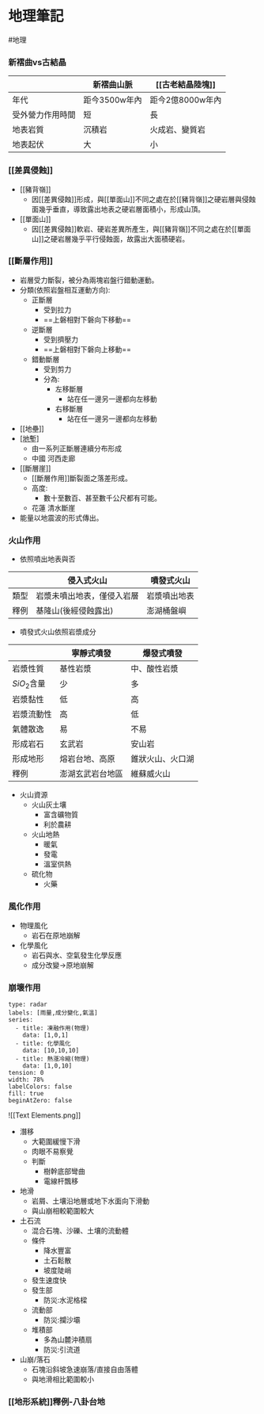 # 地理筆記
#地理 

### 新褶曲vs古結晶
||新褶曲山脈|[[古老結晶陸塊]]|
|---|---|---|
|年代|距今3500w年內|距今2億8000w年內|
|受外營力作用時間|短|長|
|地表岩質|沉積岩|火成岩、變質岩|
|地表起伏|大|小|

### [[差異侵蝕]]
- [[豬背嶺]]
	- 因[[差異侵蝕]]形成，與[[單面山]]不同之處在於[[豬背嶺]]之硬岩層與侵蝕面幾乎垂直，導致露出地表之硬岩層面積小，形成山頂。
- [[單面山]]
	- 因[[差異侵蝕]]軟岩、硬岩差異所產生，與[[豬背嶺]]不同之處在於[[單面山]]之硬岩層幾乎平行侵蝕面，故露出大面積硬岩。

### [[斷層作用]]
- 岩層受力斷裂，被分為兩塊岩盤行錯動運動。
- 分類(依照岩盤相互運動方向):
	- 正斷層
		- 受到拉力
		- ==上磐相對下磐向下移動==
	- 逆斷層
		- 受到擠壓力
		- ==上磐相對下磐向上移動==
	- 錯動斷層
		- 受到剪力
		- 分為:
			- 左移斷層
				- 站在任一邊另一邊都向左移動
			- 右移斷層
				- 站在任一邊另一邊都向左移動
- [[地壘]]
- [[地塹]](Graben)
	- 由一系列正斷層連續分布形成
	- 中國 河西走廊
- [[斷層崖]]
	- [[斷層作用]]斷裂面之落差形成。
	- 高度:
		- 數十至數百、甚至數千公尺都有可能。
	- 花蓮 清水斷崖
- 能量以地震波的形式傳出。

### 火山作用
- 依照噴出地表與否

||侵入式火山|噴發式火山|
|---|---|---|
|類型|岩漿未噴出地表，僅侵入岩層|岩漿噴出地表|
|釋例|基隆山(後經侵蝕露出)|澎湖桶盤嶼|

- 噴發式火山依照岩漿成分

||寧靜式噴發|爆發式噴發|
|---|---|---|
|岩漿性質|基性岩漿|中、酸性岩漿|
|$SiO_2$含量|少|多|
|岩漿黏性|低|高|
|岩漿流動性|高|低|
|氣體散逸|易|不易|
|形成岩石|玄武岩|安山岩|
|形成地形|熔岩台地、高原|錐狀火山、火口湖|
|釋例|澎湖玄武岩台地區|維蘇威火山|
- 火山資源
	- 火山灰土壤
		- 富含礦物質
		- 利於農耕
	- 火山地熱
		- 暖氣
		- 發電
		- 溫室供熱
	- 硫化物
		- 火藥

### 風化作用
- 物理風化
	- 岩石在原地崩解
- 化學風化
	- 岩石與水、空氣發生化學反應
	- 成分改變->原地崩解

### 崩壞作用

```chart
type: radar
labels: [雨量,成分變化,氣溫]
series:
  - title: 凍融作用(物理)
    data: [1,0,1]
  - title: 化學風化
    data: [10,10,10]
  - title: 熱漲冷縮(物理)
    data: [1,0,10]
tension: 0
width: 78%
labelColors: false
fill: true
beginAtZero: false
```
![[Text Elements.png]]
- 潛移
	- 大範圍緩慢下滑
	- 肉眼不易察覺
	- 判斷
		- 樹幹底部彎曲
		- 電線杆飄移
- 地滑
	- 岩屑、土壤沿地層或地下水面向下滑動
	- 與山崩相較範圍較大
- 土石流
	- 混合石塊、沙礫、土壤的流動體
	- 條件
		- 降水豐富
		- 土石鬆散
		- 坡度陡峭
	- 發生速度快
	- 發生部
		- 防災:水泥格樑
	- 流動部
		- 防災:攔沙壩
	- 堆積部
		- 多為山麓沖積扇
		- 防災:引流道
- 山崩/落石
	- 石塊沿斜坡急速崩落/直接自由落體
	- 與地滑相比範圍較小

### [[地形系統]]釋例-八卦台地
```me